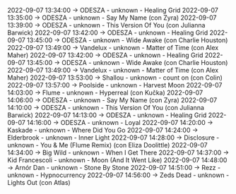 2022-09-07 13:34:00 -> ODESZA - unknown - Healing Grid
2022-09-07 13:35:00 -> ODESZA - unknown - Say My Name (con Zyra)
2022-09-07 13:39:00 -> ODESZA - unknown - This Version Of You (con Julianna Barwick)
2022-09-07 13:42:00 -> ODESZA - unknown - Healing Grid
2022-09-07 13:45:00 -> ODESZA - unknown - Wide Awake (con Charlie Houston)
2022-09-07 13:49:00 -> Vandelux - unknown - Matter of Time (con Alex Maher)
2022-09-07 13:42:00 -> ODESZA - unknown - Healing Grid
2022-09-07 13:45:00 -> ODESZA - unknown - Wide Awake (con Charlie Houston)
2022-09-07 13:49:00 -> Vandelux - unknown - Matter of Time (con Alex Maher)
2022-09-07 13:53:00 -> Shallou - unknown - count on (con Colin)
2022-09-07 13:57:00 -> Poolside - unknown - Harvest Moon
2022-09-07 14:03:00 -> Flume - unknown - Hyperreal (con Kučka)
2022-09-07 14:06:00 -> ODESZA - unknown - Say My Name (con Zyra)
2022-09-07 14:10:00 -> ODESZA - unknown - This Version Of You (con Julianna Barwick)
2022-09-07 14:13:00 -> ODESZA - unknown - Healing Grid
2022-09-07 14:16:00 -> ODESZA - unknown - Loyal
2022-09-07 14:20:00 -> Kaskade - unknown - Where Did You Go
2022-09-07 14:24:00 -> Elderbrook - unknown - Inner Light
2022-09-07 14:28:00 -> Disclosure - unknown - You & Me (Flume Remix) (con Eliza Doolittle)
2022-09-07 14:34:00 -> Big Wild - unknown - When I Get There
2022-09-07 14:37:00 -> Kid Francescoli - unknown - Moon (And It Went Like)
2022-09-07 14:48:00 -> Arnór Dan - unknown - Stone By Stone
2022-09-07 14:51:00 -> Rezz - unknown - Hypnocurrency
2022-09-07 14:56:00 -> Zeds Dead - unknown - Lights Out (con Atlas)
